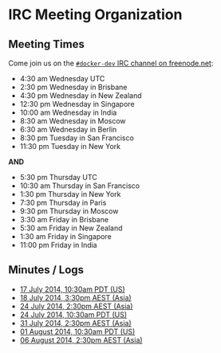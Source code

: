 # IRC Meeting Organization

## Meeting Times

Come join us on the [`#docker-dev` IRC channel on freenode.net](irc://chat.freenode.net/#docker-dev):

 * 4:30 am Wednesday UTC
 * 2:30 pm Wednesday in Brisbane
 * 4:30 pm Wednesday in New Zealand
 * 12:30 pm Wednesday in Singapore
 * 10:00 am Wednesday in India
 * 8:30 am Wednesday in Moscow
 * 6:30 am Wednesday in Berlin
 * 8:30 pm Tuesday in San Francisco
 * 11:30 pm Tuesday in New York

__AND__

 * 5:30 pm Thursday UTC
 * 10:30 am Thursday in San Francisco
 * 1:30 pm Thursday in New York
 * 7:30 pm Thursday in Paris
 * 9:30 pm Thursday in Moscow
 * 3:30 am Friday in Brisbane
 * 5:30 am Friday in New Zealand
 * 1:30 am Friday in Singapore
 * 11:00 pm Friday in India


## Minutes / Logs

- [17 July 2014, 10:30am PDT (US)](docker-dev/2014-07-17--17-30.md)
- [18 July 2014, 3:30pm AEST (Asia)](docker-dev/2014-07-18--05-30.md)
- [24 July 2014, 2:30pm AEST (Asia)](docker-dev/2014-07-23--04-30.md)
- [24 July 2014, 10:30am PDT (US)](docker-dev/2014-07-24--17-30.md)
- [31 July 2014, 2:30pm AEST (Asia)](docker-dev/2014-07-31--04-30.md)
- [01 August 2014, 10:30am PDT (US)](docker-dev/2014-08-31--17-30.md)
- [06 August 2014, 2:30pm AEST (Asia)](docker-dev/2014-08-06--04-30.md)
